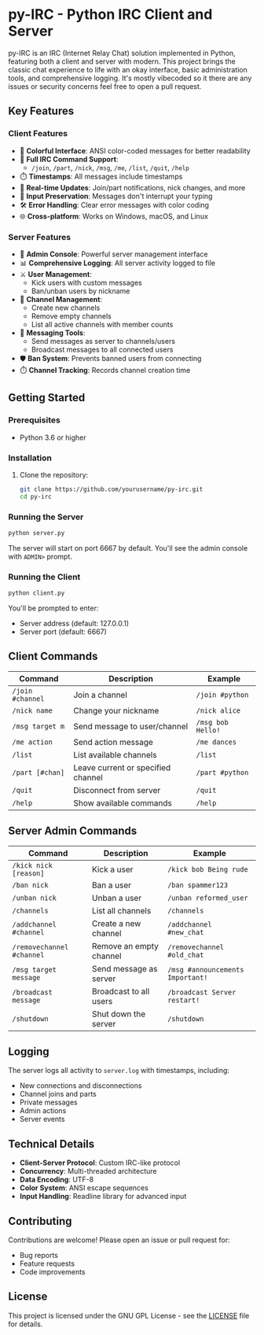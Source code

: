 # py-IRC - Python IRC Client and Server

py-IRC is an IRC (Internet Relay Chat) solution implemented in Python, featuring both a client and server with modern. This project brings the classic chat experience to life with an okay interface, basic administration tools, and comprehensive logging. It's mostly vibecoded so it there are any issues or security concerns feel free to open a pull request.

## Key Features

### Client Features
- 🎨 **Colorful Interface**: ANSI color-coded messages for better readability
- 💬 **Full IRC Command Support**: 
  - `/join`, `/part`, `/nick`, `/msg`, `/me`, `/list`, `/quit`, `/help`
- ⏱️ **Timestamps**: All messages include timestamps
- 🔄 **Real-time Updates**: Join/part notifications, nick changes, and more
- 📝 **Input Preservation**: Messages don't interrupt your typing
- 🛠️ **Error Handling**: Clear error messages with color coding
- 🌐 **Cross-platform**: Works on Windows, macOS, and Linux

### Server Features
- 👑 **Admin Console**: Powerful server management interface
- 📊 **Comprehensive Logging**: All server activity logged to file
- ⚔️ **User Management**: 
  - Kick users with custom messages
  - Ban/unban users by nickname
- 🧩 **Channel Management**:
  - Create new channels
  - Remove empty channels
  - List all active channels with member counts
- 📢 **Messaging Tools**:
  - Send messages as server to channels/users
  - Broadcast messages to all connected users
- 🛡️ **Ban System**: Prevents banned users from connecting
- ⏱️ **Channel Tracking**: Records channel creation time

## Getting Started

### Prerequisites
- Python 3.6 or higher

### Installation
1. Clone the repository:
   ```bash
   git clone https://github.com/yourusername/py-irc.git
   cd py-irc
   ```

### Running the Server
```bash
python server.py
```

The server will start on port 6667 by default. You'll see the admin console with `ADMIN>` prompt.

### Running the Client
```bash
python client.py
```

You'll be prompted to enter:
- Server address (default: 127.0.0.1)
- Server port (default: 6667)

## Client Commands
| Command         | Description                          | Example                     |
|-----------------|--------------------------------------|-----------------------------|
| `/join #channel`| Join a channel                       | `/join #python`             |
| `/nick name`    | Change your nickname                 | `/nick alice`               |
| `/msg target m` | Send message to user/channel         | `/msg bob Hello!`           |
| `/me action`    | Send action message                  | `/me dances`                |
| `/list`         | List available channels              | `/list`                     |
| `/part [#chan]` | Leave current or specified channel   | `/part #python`             |
| `/quit`         | Disconnect from server               | `/quit`                     |
| `/help`         | Show available commands              | `/help`                     |

## Server Admin Commands
| Command                  | Description                          | Example                         |
|--------------------------|--------------------------------------|---------------------------------|
| `/kick nick [reason]`    | Kick a user                          | `/kick bob Being rude`          |
| `/ban nick`              | Ban a user                           | `/ban spammer123`               |
| `/unban nick`            | Unban a user                         | `/unban reformed_user`          |
| `/channels`              | List all channels                    | `/channels`                     |
| `/addchannel #channel`   | Create a new channel                 | `/addchannel #new_chat`         |
| `/removechannel #channel`| Remove an empty channel              | `/removechannel #old_chat`      |
| `/msg target message`    | Send message as server               | `/msg #announcements Important!`|
| `/broadcast message`     | Broadcast to all users               | `/broadcast Server restart!`    |
| `/shutdown`              | Shut down the server                 | `/shutdown`                     |

## Logging
The server logs all activity to `server.log` with timestamps, including:
- New connections and disconnections
- Channel joins and parts
- Private messages
- Admin actions
- Server events

## Technical Details
- **Client-Server Protocol**: Custom IRC-like protocol
- **Concurrency**: Multi-threaded architecture
- **Data Encoding**: UTF-8
- **Color System**: ANSI escape sequences
- **Input Handling**: Readline library for advanced input

## Contributing
Contributions are welcome! Please open an issue or pull request for:
- Bug reports
- Feature requests
- Code improvements

## License
This project is licensed under the GNU GPL License - see the [LICENSE](LICENSE) file for details.